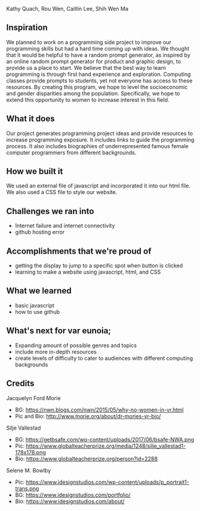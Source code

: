 Kathy Quach, Rou Wen, Caitlin Lee, Shih Wen Ma 

## Inspiration
We planned to work on a programming side project to improve our programming skills but had a hard time coming up with ideas. We thought that it would be helpful to have a random prompt generator, as inspired by an online random prompt generator for product and graphic design, to provide us a place to start. We believe that the best way to learn programming is through first hand experience and exploration. Computing classes provide prompts to students, yet not everyone has access to these resources. By creating this program, we hope to level the socioeconomic and gender disparities among the population. Specifically, we hope to extend this opportunity to women to increase interest in this field. 

## What it does
Our project generates programming project ideas and provide resources to increase programming exposure. It includes links to guide the programming process. It also includes biographies of underrepresented famous female computer programmers from different backgrounds. 

## How we built it 
We used an external file of javascript and incorporated it into our html file. We also used a CSS file to style our website.

## Challenges we ran into
- Internet failure and internet connectivity
- github hosting error

## Accomplishments that we're proud of
- getting the display to jump to a specific spot when button is clicked
- learning to make a website using javascript, html, and CSS

## What we learned
- basic javascript
- how to use github

## What's next for var eunoia;
- Expanding amount of possible genres and topics
- include more in-depth resources
- create levels of difficulty to cater to audiences with different computing backgrounds

## Credits
Jacquelyn Ford Morie


  - BG: https://nwn.blogs.com/nwn/2015/05/why-no-women-in-vr.html
  - Pic and Bio: http://www.morie.org/about/dr-mories-vr-bio/


Silje Vallestad


  - BG: https://getbsafe.com/wp-content/uploads/2017/06/bsafe-NWA.png
  - Pic: https://www.globalteacherprize.org/media/1248/silje_vallestad1-178x178.png
  - Bio: https://www.globalteacherprize.org/person?id=2288
 
 
Selene M. Bowlby


  - Pic: https://www.idesignstudios.com/wp-content/uploads/p_portrait1-trans.png
  - BG: https://www.idesignstudios.com/portfolio/
  - Bio: https://www.idesignstudios.com/about/
